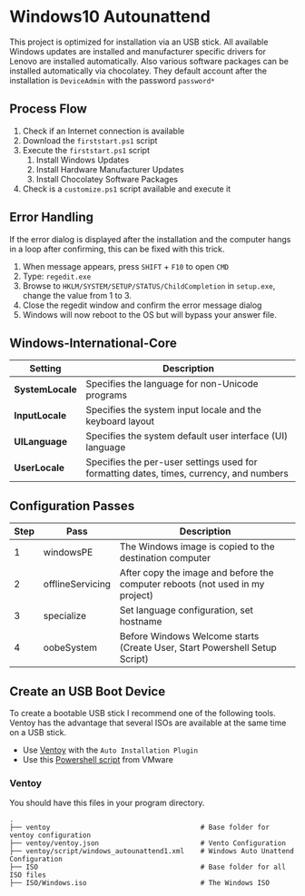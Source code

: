 # Windows10 Autounattend

This project is optimized for installation via an USB stick. All available Windows updates are installed and manufacturer specific drivers for Lenovo are installed automatically. Also various software packages can be installed automatically via chocolatey. They default account after the installation is `DeviceAdmin` with the password `password*`


## Process Flow
1. Check if an Internet connection is available
1. Download the `firststart.ps1` script
1. Execute the `firststart.ps1` script
   1. Install Windows Updates
   1. Install Hardware Manufacturer Updates
   1. Install Chocolatey Software Packages
1. Check is a `customize.ps1` script available and execute it

## Error Handling

If the error dialog is displayed after the installation and the computer hangs in a loop after confirming, this can be fixed with this trick.
1. When message appears, press `SHIFT` + `F10` to open `CMD`
1. Type: `regedit.exe`
1. Browse to `HKLM/SYSTEM/SETUP/STATUS/ChildCompletion` in `setup.exe`, change the value from 1 to 3.
1. Close the regedit window and confirm the error message dialog
1. Windows will now reboot to the OS but will bypass your answer file.

## Windows-International-Core

| Setting  | Description |
| ------------- | ------------- |
| **SystemLocale**  | Specifies the language for non-Unicode programs |
| **InputLocale** | Specifies the system input locale and the keyboard layout |
| **UILanguage** | Specifies the system default user interface (UI) language |
| **UserLocale** | Specifies the per-user settings used for formatting dates, times, currency, and numbers |

## Configuration Passes

| Step  | Pass | Description |
| ------------- | ------------- | ------------- |
| 1 | windowsPE | The Windows image is copied to the destination computer
| 2 | offlineServicing | After copy the image and before the computer reboots (not used in my project)
| 3 | specialize | Set language configuration, set hostname
| 4 | oobeSystem | Before Windows Welcome starts (Create User, Start Powershell Setup Script)

## Create an USB Boot Device

To create a bootable USB stick I recommend one of the following tools. Ventoy has the advantage that several ISOs are available at the same time on a USB stick.

- Use [Ventoy](https://github.com/ventoy/Ventoy) with the `Auto Installation Plugin`
- Use this [Powershell script](https://github.com/vmware-samples/euc-samples/tree/master/Windows-Samples/Tools%20%26%20Utilities/Windows%2010%20Automated%20Setup%20Media) from VMware

### Ventoy

You should have this files in your program directory.

    .
    ├── ventoy                                     # Base folder for ventoy configuration
    ├── ventoy/ventoy.json                         # Vento Configuration
    ├── ventoy/script/windows_autounattend1.xml    # Windows Auto Unattend Configuration
    ├── ISO                                        # Base folder for all ISO files
    ├── ISO/Windows.iso                            # The Windows ISO
